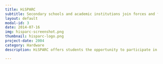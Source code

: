 ```yaml
---
title: HiSPARC
subtitle: Secondary schools and academic institutions join forces and form a network to measure cosmic rays with extremely high energy.
layout: default
modal-id: 3
date: 2014-07-16
img: hisparc-screenshot.png
thumbnail: hisparc-logo.png
project-date: 2004
category: Hardware
description: HiSPARC offers students the opportunity to participate in real research, with the purpose of finding out more about these mysterious and rare cosmic particles. In addition, students participating in the experiment can use this for their profile paper for the final exam.

---
```


